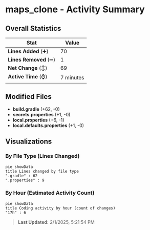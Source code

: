 # maps_clone - Activity Summary 

## Overall Statistics

| Stat                   | Value                                                             |
| ---------------------- | ----------------------------------------------------------------- |
| **Lines Added** (➕)   | 70                                          |
| **Lines Removed** (➖) | 1                                        |
| **Net Change** (↕)    | 69                |
| **Active Time** (⌚)   | 7 minutes |


## Modified Files
- **build.gradle** (+62, -0)
- **secrets.properties** (+1, -0)
- **local.properties** (+6, -1)
- **local.defaults.properties** (+1, -0)

## Visualizations

### By File Type (Lines Changed)

```mermaid
pie showData
title Lines changed by file type
".gradle" : 62
".properties" : 9
```

### By Hour (Estimated Activity Count)

```mermaid
pie showData
title Coding activity by hour (count of changes)
"17h" : 6
```


> **Last Updated:** 2/1/2025, 5:21:54 PM
